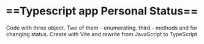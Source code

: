 <h1 align="center">==Typescript app Personal Status==</h1>
<p align="center">Code with three object. Two of them - enumerating. third - methods and  for changing status. Create with Vite and rewrite from JavaScript to TypeScript</p>
